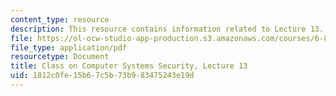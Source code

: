 ```yaml
---
content_type: resource
description: This resource contains information related to Lecture 13.
file: https://ol-ocw-studio-app-production.s3.amazonaws.com/courses/6-858-computer-systems-security-fall-2014/1812c0fe15b67c5b73b983475243e19d_MIT6_858F14_lec13.pdf
file_type: application/pdf
resourcetype: Document
title: Class on Computer Systems Security, Lecture 13
uid: 1812c0fe-15b6-7c5b-73b9-83475243e19d
---
```

